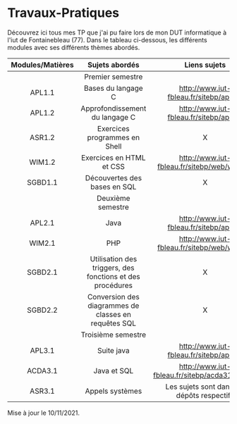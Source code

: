 # Travaux-Pratiques

Découvrez ici tous mes TP que j'ai pu faire lors de mon DUT informatique à l'iut de Fontainebleau (77). Dans le tableau ci-dessous, les différents modules avec ses différents thèmes abordés.

|Modules/Matières | Sujets abordés                    | Liens sujets                      			|
|:-:              |:-:                                |:-:                                			|
|                 |Premier semestre                   |                                   			|
| APL1.1          | Bases du langage C                |http://www.iut-fbleau.fr/sitebp/apl11/ 		|
| APL1.2          | Approfondissement du langage C    |http://www.iut-fbleau.fr/sitebp/apl12/ 		|
| ASR1.2          | Exercices programmes en Shell     |     X 										|              
| WIM1.2          | Exercices en HTML et CSS          |http://www.iut-fbleau.fr/sitebp/web/wim11/ 	|
| SGBD1.1         | Découvertes des bases en SQL      |  X											|
|                 |Deuxième semestre                  |												|
| APL2.1          | Java                              |http://www.iut-fbleau.fr/sitebp/apl21/ 		|
| WIM2.1          | PHP                               | http://www.iut-fbleau.fr/sitebp/web/wim21/ 	|
| SGBD2.1         | Utilisation des triggers, des fonctions et des procédures |  		X			|
| SGBD2.2         | Conversion des diagrammes de classes en requêtes SQL | X						|
|                 |Troisième semestre                 |                                   			|
| APL3.1          | Suite java 						  |http://www.iut-fbleau.fr/sitebp/apl31/ 		|
| ACDA3.1         | Java et SQL 					  |http://www.iut-fbleau.fr/sitebp/acda31/bases/|
| ASR3.1          | Appels systèmes 				  | Les sujets sont dans les dépôts respectifs 	|



Mise à jour le 10/11/2021.
